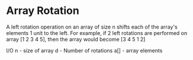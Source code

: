 # Array Rotation

A left rotation operation on an array of size n shifts each of the array's elements 1 unit to the left. 
For example, if 2 left rotations are performed on array [1 2 3 4 5], then the array would become [3 4 5 1 2]

I/O
n - size of array
d - Number of rotations
a[] - array elements